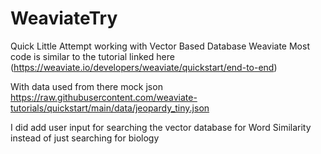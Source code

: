 # WeaviateTry

Quick Little Attempt working with Vector Based Database Weaviate
Most code is similar to the tutorial linked here (https://weaviate.io/developers/weaviate/quickstart/end-to-end)

With data used from there mock json https://raw.githubusercontent.com/weaviate-tutorials/quickstart/main/data/jeopardy_tiny.json

I did add user input for searching the vector database for Word Similarity instead of just searching for biology 
